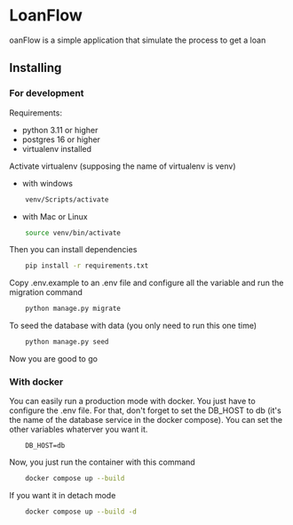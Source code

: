 # LoanFlow
oanFlow is a simple application that simulate the process to get a loan

## Installing
### For development
Requirements:
- python 3.11 or higher
- postgres 16 or higher
- virtualenv installed

Activate virtualenv (supposing the name of virtualenv is venv)
- with windows
```bash
    venv/Scripts/activate
```
- with Mac or Linux
```bash
    source venv/bin/activate
```

Then you can install dependencies
```bash
    pip install -r requirements.txt
```

Copy .env.example to an .env file and configure all the variable and run the migration command

```bash
    python manage.py migrate
```

To seed the database with data (you only need to run this one time)

```bash
    python manage.py seed
```

Now you are good to go

### With docker
You can easily run a production mode with docker. You just have to configure the .env file. For that, don't forget to set the DB_HOST to db (it's the name of the database service in the docker compose). You can set the other variables whaterver you want it.

```env
    DB_HOST=db
```

Now, you just run the container with this command

```bash
    docker compose up --build
```

If you want it in detach mode

```bash
    docker compose up --build -d
```